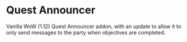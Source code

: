 # Quest Announcer
Vanilla WoW (1.12) Quest Announcer addon, with an update to allow it to only send messages to the party when objectives are completed.
